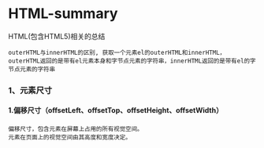 # HTML-summary
HTML(包含HTML5)相关的总结

```
outerHTML与innerHTML的区别, 获取一个元素el的outerHTML和innerHTML，outerHTML返回的是带有el元素本身和字节点元素的字符串，innerHTML返回的是带有el的字节点元素的字符串
```
### 1、元素尺寸
#### 1.偏移尺寸（offsetLeft、offsetTop、offsetHeight、offsetWidth）
```
偏移尺寸，包含元素在屏幕上占用的所有视觉空间。
元素在页面上的视觉空间由其高度和宽度决定。

```
